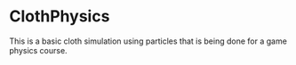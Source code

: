 ClothPhysics
============

This is a basic cloth simulation using particles that is being done for a game physics course.

